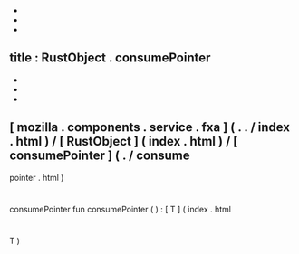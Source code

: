 -
-
-
title
:
RustObject
.
consumePointer
-
-
-
-
[
mozilla
.
components
.
service
.
fxa
]
(
.
.
/
index
.
html
)
/
[
RustObject
]
(
index
.
html
)
/
[
consumePointer
]
(
.
/
consume
-
pointer
.
html
)
#
consumePointer
fun
consumePointer
(
)
:
[
T
]
(
index
.
html
#
T
)
